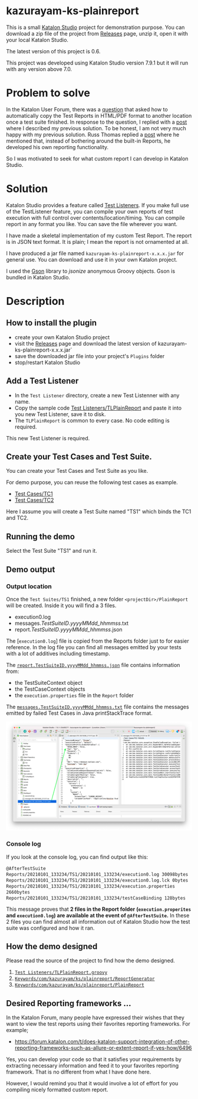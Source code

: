 kazurayam-ks-plainreport
========

This is a small [Katalon Studio](https://www.katalon.com/download/) project for demonstration purpose.
You can download a zip file of the project from [Releases](https://github.com/kazurayam/kazurayam-ks-plainreport/releases) page, unzip it, open it with your local Katalon Studio.

The latest version of this project is 0.6.

This project was developed using Katalon Studio version 7.9.1 but it will run with any version above 7.0.

# Problem to solve

In the Katalon User Forum, there was a [question](https://forum.katalon.com/t/get-results-html-path-filename-through-code/50526) that asked how to automatically copy the Test Reports in HTML/PDF format to another location once a test suite finished. In response to the question, I replied with a [post](https://forum.katalon.com/t/get-results-html-path-filename-through-code/50526/5)
where I described my previous solution. To be honest, I am not very much happy with my previous solution. Russ Thomas replied a [post](https://forum.katalon.com/t/get-results-html-path-filename-through-code/50526/3) where
he mentioned that, instead of bothering around the built-in Reports, he developed his own reporting functionality. 

So I was motivated to seek for what custom report I can develop in Katalon Studio.

# Solution

Katalon Studio provides a feature called [Test Listeners](https://docs.katalon.com/katalon-studio/docs/fixtures-listeners.html#test-listeners-test-hooks). If you make full use of the TestListener feature, you can compile your own reports of test execution with full control over contents/location/timing. You can compile report in any format you like. You can save the file wherever you want.

I have made a skeletal implementation of my custom Test Report. The report is in JSON text format. It is plain; I mean the report is not ornamented at all.

I have produced a jar file named `kazurayam-ks-plainreport-x.x.x.jar` for general use. You can download and use it in your own Katalon project.

I used the [Gson](https://github.com/google/gson) library to *jsonize* anonymous Groovy objects. Gson is bundled in Katalon Studio.

# Description

## How to install the plugin

- create your own Katalon Studio project
- visit the [Releases](https://github.com/kazurayam/kazurayam-ks-plainreport/releases) page and download the latest version of kazurayam-ks-plainreport-x.x.x.jar`
- save the downloaded jar file into your project's `Plugins` folder
- stop/restart Katalon Studio

## Add a Test Listener

- In the `Test Listener` directory, create a new Test Listenner with any name.
- Copy the sample code [Test Listeners/TLPlainReport](Test%20Listeners/TLPlainReport.groovy) and paste it into you new Test Listener, save it to disk.
- The `TLPlainReport` is common to every case. No code editing is required.

This new Test Listener is required.

## Create your Test Cases and Test Suite.

You can create your Test Cases and Test Suite as you like.

For demo purpose, you can reuse the following test cases as example.
- [Test Cases/TC1](Scripts/TC1/Script1608774761027.groovy)
- [Test Cases/TC2](Scripts/TC2/Script1608774808886.groovy)

Here I assume you will create a Test Suite named "TS1" which binds the TC1 and TC2.

## Running the demo

Select the Test Suite "TS1" and run it.

## Demo output

### Output location

Once the `Test Suites/TS1` finished, a new folder `<projectDir>/PlainReport` will be created.
Inside it you will find a 3 files.

- execution0.log
- messages.*TestSuiteID*.*yyyyMMdd_hhmmss*.txt
- report.*TestSuiteID*.*yyyyMMdd_hhmmss*.json

The [`execution0.log`] file is copied from the Reports folder just to for easier reference. In the log file you can find all messages emitted by your tests with a lot of additives including timestamp.

The [`report.TestSuiteID.yyyyMMdd_hhmmss.json`](PlainReport/plainreport.TS1.20210430_211217.json) file contains information from:
- the TestSuiteContext object
- the TestCaseContext objects
- the `execution.properties` file in the `Report` folder

The [`messages.TestSuiteID.yyyyMMdd_hhmmss.txt`](PlainReport/messages.TS1.20210430_211217.txt) file contains the messages emitted by failed Test Cases in Java printStackTrace format.

![generatedReport](docs/images/generatedPlainReport.png)

### Console log

If you look at the console log, you can find output like this:
```
@AfterTestSuite
Reports/20210101_133234/TS1/20210101_133234/execution0.log 30098bytes
Reports/20210101_133234/TS1/20210101_133234/execution0.log.lck 0bytes
Reports/20210101_133234/TS1/20210101_133234/execution.properties 2660bytes
Reports/20210101_133234/TS1/20210101_133234/testCaseBinding 128bytes
```

This message proves that **2 files in the Report folder (`execution.properites` and `execution0.log`) are available at the event of `@AfterTestSuite`.** In these 2 files you can find almost all information out of Katalon Studio how the test suite was configured and how it ran.


## How the demo designed

Please read the source of the project to find how the demo designed.

1. [`Test Listeners/TLPlainReport.groovy`](Test%20Listeners/TLPlainReport.groovy)
2. [`Keywords/com/kazurayam/ks/plainreport/ReportGenerator`](Keywords/com/kazurayam/ks/plainreport/ReportGenerator.groovy)
3. [`Keywords/com/kazurayam/ks/plainreport/PlainReport`](Keywords/com/kazurayam/ks/plainreport/PlainReport.groovy)

## Desired Reporting frameworks ...

In the Katalon Forum, many people have expressed their wishes that they want to view the test reports using their favorites reporting frameworks. For example;

- https://forum.katalon.com/t/does-katalon-support-integration-of-other-reporting-frameworks-such-as-allure-or-extent-report-if-yes-how/6496

Yes, you can develop your code so that it satisfies your requirements by extracting necessary information and feed it to your favorites reporting framework. That is no different from what I have done here.

However, I would remind you that it would involve a lot of effort for you compiling nicely formatted custom report.
